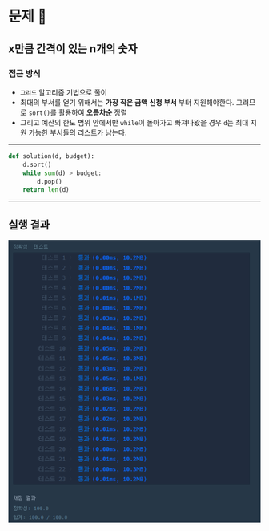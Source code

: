 # 문제 :book:

## x만큼 간격이 있는 n개의 숫자

### 접근 방식

- `그리드` 알고리즘 기법으로 풀이
- 최대의 부서를 얻기 위해서는 __가장 작은 금액 신청 부서__ 부터 지원해야한다. 그러므로 `sort()`를 활용하여 **오름차순** 정렬
- 그리고 예산의 한도 범위 안에서만 `while`이 돌아가고 빠져나왔을 경우 `d`는 최대 지원 가능한 부서들의 리스트가 남는다.

<hr>

```python
def solution(d, budget):
    d.sort()
    while sum(d) > budget:
        d.pop()
    return len(d)
```

<hr>

## 실행 결과

![img.png](img.png)